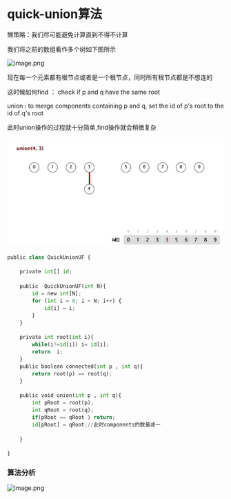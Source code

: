 # quick-union算法

懒策略：我们尽可能避免计算直到不得不计算

我们将之前的数组看作多个树如下图所示

![image.png](https://s2.loli.net/2022/09/16/4HlMtqNXbUks58d.png)

现在每一个元素都有根节点或者是一个根节点，同时所有根节点都是不想连的

 这时候如何find ： check if p and q have the same root

union : to merge components containing p and q, set the id of p's root to the id of q's root

此时union操作的过程就十分简单,find操作就会稍微复杂

![image-20220916213859575](img/image-20220916213859575.png)

```python
public class QuickUnionUF {

    private int[] id;

    public  QuickUnionUF(int N){
        id = new int[N];
        for (int i = 0; i < N; i++) {
            id[i] = i;
        }
    }

    private int root(int i){
        while(i!=id[i]) i= id[i];
        return  i;
    }
    public boolean connected(int p , int q){
        return root(p) == root(q);
    }

    public void union(int p , int q){
        int pRoot = root(p);
        int qRoot = root(q);
        if(pRoot == qRoot ) return;
        id[pRoot] = qRoot;//此时components的数量减一

    }

}

```

### 算法分析

![image.png](https://s2.loli.net/2022/09/16/RzqsICudmaDZN2G.png)